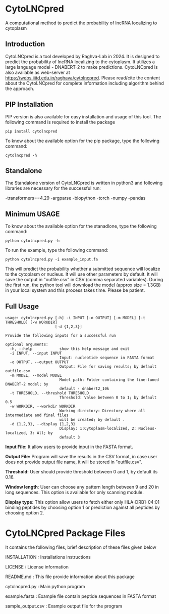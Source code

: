 # **CytoLNCpred**
A computational method to predict the probability of lncRNA localizing to cytoplasm
## Introduction
CytoLNCpred is a tool developed by Raghva-Lab in 2024. It is designed to predict the probability of lncRNA localizing to the cytoplasm. It utilizes a large language model - DNABERT-2 to make predictions. CytoLNCpred is also available as web-server at https://webs.iiitd.edu.in/raghava/cytolncpred. Please read/cite the content about the CytoLNCpred for complete information including algorithm behind the approach.

## PIP Installation
PIP version is also available for easy installation and usage of this tool. The following command is required to install the package 
```
pip install cytolncpred
```
To know about the available option for the pip package, type the following command:
```
cytolncpred -h
```
## Standalone
The Standalone version of CytoLNCpred is written in python3 and following libraries are necessary for the successful run:

-transformers==4.29
-argparse
-biopython
-torch
-numpy
-pandas

## Minimum USAGE
To know about the available option for the stanadlone, type the following command:
```
python cytolncpred.py -h
```
To run the example, type the following command:
```
python cytolncpred.py -i example_input.fa
```
This will predict the probability whether a submitted sequence will localize to the cytoplasm or nucleus. It will use other parameters by default. It will save the output in "outfile.csv" in CSV (comma separated variables). During the first run, the python tool will download the model (approx size = 1.3GB) in your local system and this process takes time. Please be patient. 

## Full Usage
```
usage: cytolncpred.py [-h] -i INPUT [-o OUTPUT] [-m MODEL] [-t THRESHOLD] [-w WORKDIR]
                      [-d {1,2,3}]

```
```
Provide the following inputs for a successful run

optional arguments:
  -h, --help            show this help message and exit
  -i INPUT, --input INPUT
                        Input: nucleotide sequence in FASTA format
  -o OUTPUT, --output OUTPUT
                        Output: File for saving results; by default outfile.csv
  -m MODEL, --model MODEL
                        Model path: Folder containing the fine-tuned DNABERT-2 model; by
                        default - dnabert2_10k
  -t THRESHOLD, --threshold THRESHOLD
                        Threshold: Value between 0 to 1; by default 0.5
  -w WORKDIR, --workdir WORKDIR
                        Working directory: Directory where all intermediate and final files
                        will be created; by default .
  -d {1,2,3}, --display {1,2,3}
                        Display: 1:Cytoplasm-localized, 2: Nucleus-localized, 3: All; by
                        default 3
```

**Input File:** It allow users to provide input in the FASTA format.

**Output File:** Program will save the results in the CSV format, in case user does not provide output file name, it will be stored in "outfile.csv".

**Threshold:** User should provide threshold between 0 and 1, by default its 0.16.

**Window length**: User can choose any pattern length between 9 and 20 in long sequences. This option is available for only scanning module.

**Display type:** This option allow users to fetch either only HLA-DRB1-04:01 binding peptides by choosing option 1 or prediction against all peptides by choosing option 2.

CytoLNCpred Package Files
=======================
It contains the following files, brief description of these files given below

INSTALLATION			: Installations instructions

LICENSE				: License information

README.md			: This file provide information about this package

cytolncpred.py                  : Main python program

example.fasta	                : Example file contain peptide sequences in FASTA format

sample_output.csv		: Example output file for the program
